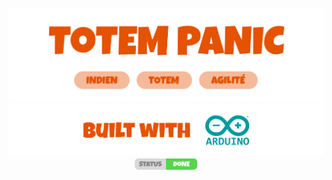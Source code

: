<div align="center">
<br>
<img width="800" src="/src/img/title.png" alt="totem-panic">
<br>
<img width="600" src="/src/img/buildw.png" alt="built">
<br>
<img width="100" src="/src/img/status.png" alt="status">
<br>
</div>

